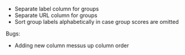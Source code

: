 * Separate label column for groups
* Separate URL column for groups
* Sort group labels alphabetically in case group scores are omitted

Bugs:

* Adding new column messus up column order

